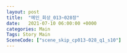 ```yaml
---
layout: post
title:  "메인_회상_013~028장"
date:   2021-07-10 06:00:00 +0000
categories: Main
Tags: Story Main
SceneCode: ["scene_skip_cp013-028_q1_s10"]
---
```

